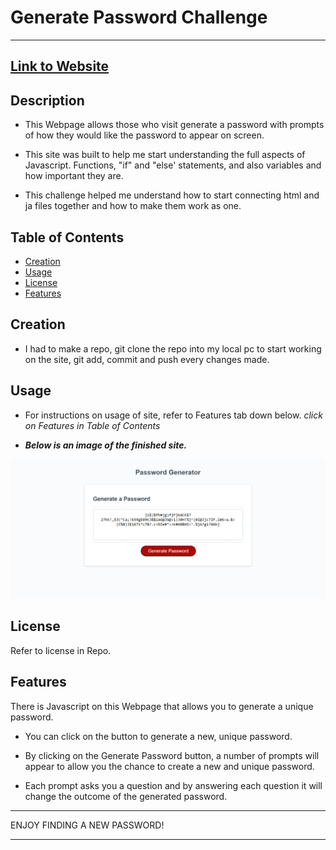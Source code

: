 
# Generate Password Challenge

---

## [Link to Website](https://kev-castro.github.io/generate-password-challenge/)

## Description

- This Webpage allows those who visit generate a password with prompts of how they would like the password to appear on screen. 

- This site was built to help me start understanding the full aspects of Javascript. Functions, "if" and "else' statements, and also variables and how important they are.

- This challenge helped me understand how to start connecting html and ja files together and how to make them work as one.

## Table of Contents

- [Creation](#creation)
- [Usage](#usage)
- [License](#license)
- [Features](#features)

## Creation

- I had to make a repo, git clone the repo into my local pc to start working on the site, git add, commit and push every changes made.


## Usage

- For instructions on usage of site, refer to Features tab down below. *click on Features in Table of Contents*

- ***Below is an image of the finished site.***

![Alt text](./assets/images/Screenshot%202023-09-10%20152043.png)

## License

Refer to license in Repo.

## Features

There is Javascript on this Webpage that allows you to generate a unique password.

- You can click on the button to generate a new, unique password.

- By clicking on the Generate Password button, a number of prompts will appear to allow you the chance to create a new and unique password. 

- Each prompt asks you a question and by answering each question it will change the outcome of the generated password. 



--- 

ENJOY FINDING A NEW PASSWORD!

---